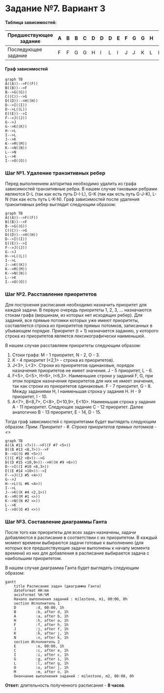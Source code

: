 # Задание №7. Вариант 3

#### Таблица зависимостей:

| Предшествующее задание | A | B | B | C | D | D | D | E | F | G | G | H | I | J | K | K | L | L | I |
|------------------------|---|---|---|---|---|---|---|---|---|---|---|---|---|---|---|---|---|---|---|
| Последующее задание    | F | F | G | G | H | I | L | I | J | J | K | L | L | K | M | N | N | K | O |

#### Граф зависимостей

```mermaid
graph TB
A((A))-->F((F))
B((B))-->F
B-->G((G))
C((C))-->G
D((D))-->H((H))
D-->I((I))
D-->L((L))
E((E))-->I
F-->J((J))
G-->J
G-->K((K))
H-->L
I-->L
J-->K
K-->M((M))
K-->N((N))
L-->N
L-->K
I-->O((O))
```

### Шаг №1. Удаление транзитивных ребер

Перед выполнением алгоритма необходимо удалить из графа зависимостей транзитивные ребра. В нашем случае таковыми ребрами являются D-L (так как есть путь D-I-L), G-K (так как есть путь G-J-K), L-N (так как есть путь L-K-N). Граф зависимостей после удаления транзитивных ребер выглядит следующим образом:

```mermaid
graph TB
A((A))-->F((F))
B((B))-->F
B-->G((G))
C((C))-->G
D((D))-->H((H))
D-->I((I))
E((E))-->I
F-->J((J))
G-->J
H-->L((L))
I-->L
J-->K((K))
K-->M((M))
K-->N((N))
L-->K
I-->O((O))
```

### Шаг №2. Расставление приоритетов

Для построения расписания необходимо назначить приоритет для каждой задачи. В первую очередь приоритеты 1, 2, 3, ... назначаются стокам графа (вершинам, из которых нет исходящих ребер).
Для заданий, все прямые потомки которых уже имеют приоритеты, составляется строка из приоритетов прямых потомков, записанных в убывающем порядке. Приоритет (t + 1) назначается заданию, у которого строка из приоритетов является лексикографически наименьшей.

В нашем случае расставляем приоритеты следующим образом:
1. Стоки графа: M - 1 приоритет, N - 2, O - 3.
2. K - 4 приоритет (<2,1> - строка из приоритетов).
3. J<3>, L<3>. Строки из приоритетов одинаковые, порядок назначения приоритетов не имеет значения. J - 5 приоритет, L - 6.
4. F<5>, G<5>, H<6>, I<6,3>. Наименьшие строки у заданий F, G, при этом порядок назначения приоритетов для них не имеет значения, так как строки из приоритетов одинаковые. F - 7 приоритет, G - 8. Между заданиями H, I наименьшая строка у задания H. H - 9 приоритет, I - 10.
5. A<7>, B<8,7>, C<8>, D<10,9>, E<10>. Наименьшая строка у задания A - 11 приоритет. Следующее задание C - 12 приоритет. Далее аналогично B - 13 приоритет, E - 14, D - 15. 

Тогда граф зависимостей с приоритетами будет выглядеть следующим образом:
*Прим. Приоритет - #. Строка приоритетов прямых потомков - <>*

```mermaid
graph TB
A((A #11 <7>))-->F((F #7 <5>))
B((B #13 <8,7>))-->F
B-->G((G #8 <5>))
C((C #12 <8>))-->G
D((D #15 <10,9>))-->H((H #9 <6>))
D-->I((I #10 <6,3>))
E((E #14 <10>))-->I
F-->J((J #5 <4>))
G-->J
H-->L((L #6 <4>))
I-->L
J-->K((K #4 <2,1>))
K-->M((M #1 <>))
K-->N((N #2 <>))
L-->K
I-->O((O #3 <>))
```

### Шаг №3. Составление диаграммы Ганта

После того как приоритеты для всех задач назначены, задачи добавляются в расписание в соответствии с их приоритетом. В каждый момент времени выбираются задачи готовые к выполнению (для которых все предшествующие задачи выполнены к началу момента времени) из них для добавления в расписание выбирается задача с наибольшим приоритетом.

В нашем случае диаграмма Ганта будет выглядеть следующим образом:

```mermaid
gantt
    title Расписание задач (диаграмма Ганта)
    dateFormat HH:mm    
    axisFormat %H:%M
    Начало выполнения заданий : milestone, m1, 00:00, 0h
    section Исполнитель 1
    D         :d, 00:00, 1h
    B         :b, after d, 1h    
    A         :a, after b, 1h    
    H         :h, after a, 1h
    F         :f, after h, 1h
    J         :j, after f, 1h
    K         :k, after j, 1h
    N         :n, after k, 1h
    section Исполнитель 2
    E         :e, 00:00, 1h
    C         :c, after e, 1h
    I         :i, after c, 1h
    G         :g, after i, 1h
    L         :l, after g, 1h
    O         :o, after j, 1h
    M         :m, after o, 1h
    Окончание выполнения заданий : milestone, m2, 08:00, 0h
```

**Ответ:** длительность полученного расписания - **8 часов**.